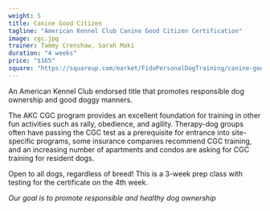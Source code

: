 ```yaml
---
weight: 5
title: Canine Good Citizen
tagline: "American Kennel Club Canine Good Citizen Certification"
image: cgc.jpg
trainer: Tammy Crenshaw, Sarah Maki
duration: "4 weeks"
price: "$165"
square: "https://squareup.com/market/FidoPersonalDogTraining/canine-good-citizen-cgc-web"
---
```

An American Kennel Club endorsed title that promotes responsible dog ownership 
and good doggy manners.

The AKC CGC program provides an excellent foundation for training in other fun 
activities such as rally, obedience, and agility. Therapy-dog groups often have passing the CGC 
test as a prerequisite for entrance into site-specific programs, some insurance companies recommend CGC training, and 
an increasing number of apartments and condos are asking for CGC training for 
resident dogs. 

Open to all dogs, regardless of breed! This is a 3-week prep class with 
testing for the certificate on the 4th week.

_Our goal is to promote responsible and healthy dog ownership_
